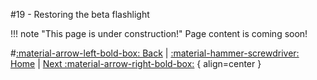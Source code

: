 #19 - Restoring the beta flashlight

!!! note "This page is under construction!"
	Page content is coming soon!

#[:material-arrow-left-bold-box: Back](18_Fire_ghost_sparkle.md) | [:material-hammer-screwdriver: Home](https://www.lbmwiki.net/tutorials) | [Next :material-arrow-right-bold-box:](20_GBH_camera.md) { align=center }